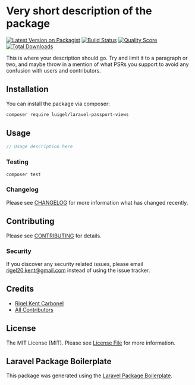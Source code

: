 # Very short description of the package

[![Latest Version on Packagist](https://img.shields.io/packagist/v/luigel/laravel-passport-views.svg?style=flat-square)](https://packagist.org/packages/luigel/laravel-passport-views)
[![Build Status](https://img.shields.io/travis/luigel/laravel-passport-views/master.svg?style=flat-square)](https://travis-ci.org/luigel/laravel-passport-views)
[![Quality Score](https://img.shields.io/scrutinizer/g/luigel/laravel-passport-views.svg?style=flat-square)](https://scrutinizer-ci.com/g/luigel/laravel-passport-views)
[![Total Downloads](https://img.shields.io/packagist/dt/luigel/laravel-passport-views.svg?style=flat-square)](https://packagist.org/packages/luigel/laravel-passport-views)

This is where your description should go. Try and limit it to a paragraph or two, and maybe throw in a mention of what PSRs you support to avoid any confusion with users and contributors.

## Installation

You can install the package via composer:

```bash
composer require luigel/laravel-passport-views
```

## Usage

``` php
// Usage description here
```

### Testing

``` bash
composer test
```

### Changelog

Please see [CHANGELOG](CHANGELOG.md) for more information what has changed recently.

## Contributing

Please see [CONTRIBUTING](CONTRIBUTING.md) for details.

### Security

If you discover any security related issues, please email rigel20.kent@gmail.com instead of using the issue tracker.

## Credits

- [Rigel Kent Carbonel](https://github.com/luigel)
- [All Contributors](../../contributors)

## License

The MIT License (MIT). Please see [License File](LICENSE.md) for more information.

## Laravel Package Boilerplate

This package was generated using the [Laravel Package Boilerplate](https://laravelpackageboilerplate.com).